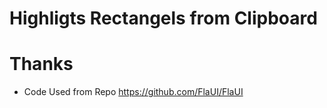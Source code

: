 ﻿# Highligts Rectangels from Clipboard

# Thanks
-  Code Used from Repo https://github.com/FlaUI/FlaUI
